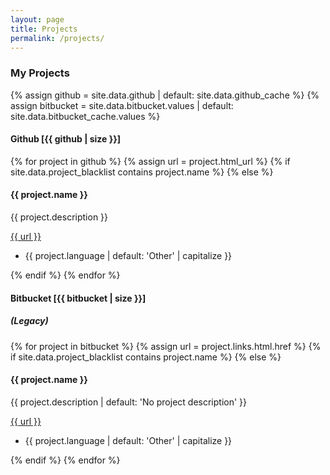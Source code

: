 ```yaml
---
layout: page
title: Projects
permalink: /projects/
---
```


### My Projects
{% assign github = site.data.github | default: site.data.github_cache %}
{% assign bitbucket = site.data.bitbucket.values | default: site.data.bitbucket_cache.values %}

#### Github [{{ github | size }}]

<div class="project-grid">
    {% for project in github %}
        {% assign url = project.html_url %}
        {% if site.data.project_blacklist contains project.name %}
        {% else %}
            <div class="project flex-column">
                <h4>{{ project.name }}</h4>
                <p>{{ project.description }}</p>
                <a href="{{ url }}">{{ url }}</a>
                <ul>
                    <li>{{ project.language | default: 'Other' | capitalize }}</li>
                </ul>
            </div>
            {% endif %}
    {% endfor %}
</div>

#### Bitbucket [{{ bitbucket | size }}]
##### (Legacy)

<div class="project-grid">
    {% for project in bitbucket %}
        {% assign url = project.links.html.href %}
        {% if site.data.project_blacklist contains project.name %}
        {% else %}
            <div class="project flex-column">
                <h4>{{ project.name }}</h4>
                <p>{{ project.description | default: 'No project description' }}</p>
                <a href="{{ url }}">{{ url }}</a>
                <ul>
                    <li>{{ project.language | default: 'Other' | capitalize }}</li>
                </ul>
            </div>
            {% endif %}
    {% endfor %}
</div>

